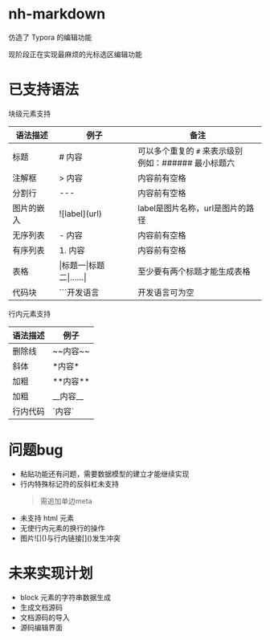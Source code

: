 # nh-markdown

仿造了 Typora 的编辑功能

现阶段正在实现最麻烦的光标选区编辑功能

# 已支持语法

块级元素支持

|语法描述|例子|备注|
|-|-|-|
|标题|# 内容|可以多个重复的 `#` 来表示级别 <br> 例如：###### 最小标题六|
|注解框|> 内容|内容前有空格|
|分割行|---|内容前有空格|
|图片的嵌入|\!\[label\]\(url\)|label是图片名称，url是图片的路径|
|无序列表|- 内容|内容前有空格|
|有序列表|1. 内容|内容前有空格|
|表格|\|标题一\|标题二\|……\||至少要有两个标题才能生成表格|
|代码块|```开发语言|开发语言可为空|

行内元素支持

|语法描述|例子|
|-|-|
|删除线|\~\~内容\~\~|
|斜体|\*内容\*|
|加粗|\*\*内容\*\*|
|加粗|\_\_内容\_\_|
|行内代码|\`内容\`|


# 问题bug
- 粘贴功能还有问题，需要数据模型的建立才能继续实现
- 行内特殊标记符的反斜杠未支持
  > 需追加单边meta
- 未支持 html 元素
- 无使行内元素的换行的操作
- 图片\!\[\]\(\)与行内链接\[\]\(\)发生冲突

# 未来实现计划
- block 元素的字符串数据生成
- 生成文档源码
- 文档源码的导入
- 源码编辑界面
